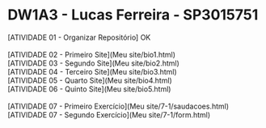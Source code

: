 # DW1A3 - Lucas Ferreira - SP3015751
[ATIVIDADE 01 - Organizar Repositório] OK<br><br>
[ATIVIDADE 02 - Primeiro Site](Meu site/bio1.html) <br>
[ATIVIDADE 03 - Segundo Site](Meu site/bio2.html) <br>
[ATIVIDADE 04 - Terceiro Site](Meu site/bio3.html) <br>
[ATIVIDADE 05 - Quarto Site](Meu site/bio4.html) <br>
[ATIVIDADE 06 - Quinto Site](Meu site/bio5.html) <br><br>
[ATIVIDADE 07 - Primeiro Exercício](Meu site/7-1/saudacoes.html) <br>
[ATIVIDADE 07 - Segundo Exercício](Meu site/7-1/form.html) <br>
